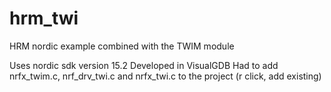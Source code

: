 # hrm_twi
HRM nordic example combined with the TWIM module

Uses nordic sdk version 15.2
Developed in VisualGDB
Had to add nrfx_twim.c, nrf_drv_twi.c and nrfx_twi.c to the project (r click, add existing)


